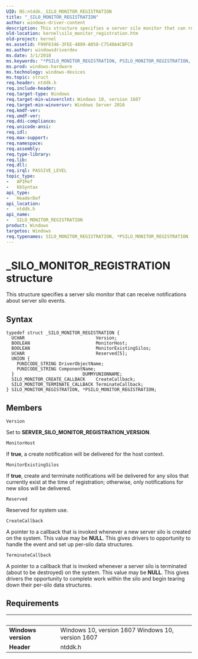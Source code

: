 ```yaml
---
UID: NS:ntddk._SILO_MONITOR_REGISTRATION
title: "_SILO_MONITOR_REGISTRATION"
author: windows-driver-content
description: This structure specifies a server silo monitor that can receive notifications about server silo events.
old-location: kernel\silo_monitor_registration.htm
old-project: kernel
ms.assetid: F99F6346-3FEE-4889-A058-C7540A4CBFC8
ms.author: windowsdriverdev
ms.date: 3/1/2018
ms.keywords: "*PSILO_MONITOR_REGISTRATION, PSILO_MONITOR_REGISTRATION, PSILO_MONITOR_REGISTRATION structure pointer [Kernel-Mode Driver Architecture], SILO_MONITOR_REGISTRATION, SILO_MONITOR_REGISTRATION structure [Kernel-Mode Driver Architecture], _SILO_MONITOR_REGISTRATION, kernel.silo_monitor_registration, ntddk/PSILO_MONITOR_REGISTRATION, ntddk/SILO_MONITOR_REGISTRATION"
ms.prod: windows-hardware
ms.technology: windows-devices
ms.topic: struct
req.header: ntddk.h
req.include-header: 
req.target-type: Windows
req.target-min-winverclnt: Windows 10, version 1607
req.target-min-winversvr: Windows Server 2016
req.kmdf-ver: 
req.umdf-ver: 
req.ddi-compliance: 
req.unicode-ansi: 
req.idl: 
req.max-support: 
req.namespace: 
req.assembly: 
req.type-library: 
req.lib: 
req.dll: 
req.irql: PASSIVE_LEVEL
topic_type:
-	APIRef
-	kbSyntax
api_type:
-	HeaderDef
api_location:
-	ntddk.h
api_name:
-	SILO_MONITOR_REGISTRATION
product: Windows
targetos: Windows
req.typenames: SILO_MONITOR_REGISTRATION, *PSILO_MONITOR_REGISTRATION
---
```


# _SILO_MONITOR_REGISTRATION structure
This structure specifies a server silo monitor that can receive notifications about server silo events.

## Syntax
````
typedef struct _SILO_MONITOR_REGISTRATION {
  UCHAR                           Version;
  BOOLEAN                         MonitorHost;
  BOOLEAN                         MonitorExistingSilos;
  UCHAR                           Reserved[5];
  UNION {
    PUNICODE_STRING DriverObjectName;
    PUNICODE_STRING ComponentName;
  }                          DUMMYUNIONNAME;
  SILO_MONITOR_CREATE_CALLBACK    CreateCallback;
  SILO_MONITOR_TERMINATE_CALLBACK TerminateCallback;
} SILO_MONITOR_REGISTRATION, *PSILO_MONITOR_REGISTRATION;
````

## Members


`Version`

Set to <b>SERVER_SILO_MONITOR_REGISTRATION_VERSION</b>.

`MonitorHost`

If <b>true</b>, a create notification will be delivered for the host context.

`MonitorExistingSilos`

If <b>true</b>, create and terminate notifications will be delivered for any silos that currently exist at the time of registration; otherwise, only notifications for new silos will be delivered.

`Reserved`

Reserved for system use.

`CreateCallback`

A pointer to a callback that is invoked whenever a new server silo is created on the system.  This value may be <b>NULL</b>.  This gives drivers to opportunity to handle the event and set up per-silo data structures.

`TerminateCallback`

A pointer to a callback that is invoked whenever a server silo is terminated (about to be destroyed) on the system.  This value may be <b>NULL</b>.  This gives drivers the opportunity to complete work within the silo and begin tearing down their per-silo data structures.


## Requirements
| &nbsp; | &nbsp; |
| ---- |:---- |
| **Windows version** | Windows 10, version 1607 Windows 10, version 1607 |
| **Header** | ntddk.h |